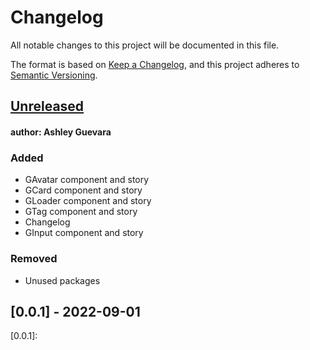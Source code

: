 # Changelog
All notable changes to this project will be documented in this file.

The format is based on [Keep a Changelog](https://keepachangelog.com/en/1.0.0/),
and this project adheres to [Semantic Versioning](https://semver.org/spec/v2.0.0.html).

## [Unreleased]

#### author: Ashley Guevara
### Added
- GAvatar component and story
- GCard component and story
- GLoader component and story
- GTag component and story
- Changelog
- GInput component and story


### Removed
- Unused packages



## [0.0.1] - 2022-09-01


[Unreleased]: https://github.com/Gyroconstrucciones/design-system/tree/feature/multiple-components
[0.0.1]: 